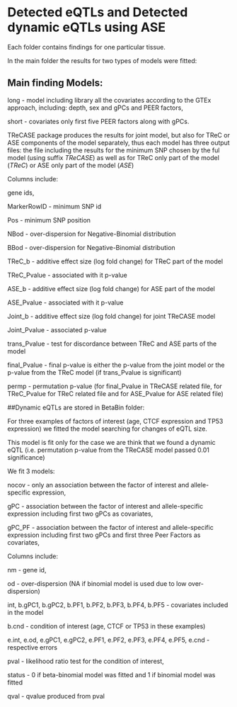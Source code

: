 # Detected eQTLs and  Detected dynamic eQTLs using ASE

Each folder contains findings for one particular tissue.

In the main folder the results for two types of models were fitted:

## Main finding Models: 

long - model including library all the covariates according to the GTEx approach, including: depth, sex and gPCs and PEER factors,

short - covariates only first five PEER factors along with gPCs.

TReCASE package produces the results for joint model, but also for TReC or ASE components of the model separately, thus each model has three output files: the file including the results for the minimum SNP chosen by the ful model (using suffix _TReCASE_) as well as for TReC only part of the model (_TReC_) or ASE only part of the model (_ASE_)

Columns include:

gene ids,

MarkerRowID - minimum SNP id

Pos - minimum SNP position

NBod - over-dispersion for Negative-Binomial distribution

BBod - over-dispersion for Negative-Binomial distribution

TReC_b - additive effect size (log fold change) for TReC part of the model

TReC_Pvalue - associated with it p-value

ASE_b - additive effect size (log fold change) for ASE part of the model	

ASE_Pvalue - associated with it p-value

Joint_b	- additive effect size (log fold change) for joint TReCASE model

Joint_Pvalue - associated p-value

trans_Pvalue - test for discordance between TReC and ASE parts of the model

final_Pvalue - final p-value is either the p-value from the joint model or the p-value from the TReC model (if trans_Pvalue is significant)

permp - permutation p-value (for final_Pvalue in TReCASE related file, for TReC_Pvalue for TReC related file and for ASE_Pvalue for ASE related file)

##Dynamic eQTLs are stored in BetaBin folder:

For three examples of factors of interest (age,  CTCF expression and TP53 expression) we fitted the model searching for changes of eQTL size.

This model is fit only for the case we are think that we found a dynamic eQTL (i.e. permutation p-value from the TReCASE model passed 0.01 significance)

We fit 3 models: 

nocov - only an association between the factor of interest and allele-specific expression,

gPC - association between the factor of interest and allele-specific expression including first two gPCs as covariates,

gPC_PF - association between the factor of interest and allele-specific expression including first two gPCs and first three Peer Factors as covariates,

Columns include:

nm - gene id,

od - over-dispersion (NA if binomial model is used due to low over-dispersion)

int, b.gPC1, b.gPC2, b.PF1, b.PF2, b.PF3, b.PF4, b.PF5 - covariates included in the model

b.cnd - condition of interest (age, CTCF or TP53 in these examples)

e.int, e.od, e.gPC1, e.gPC2, e.PF1, e.PF2, e.PF3, e.PF4, e.PF5, e.cnd - respective errors

pval - likelihood ratio test for the condition of interest,

status - 0 if beta-binomial model was fitted and 1 if binomial model was fitted

qval - qvalue produced from pval
